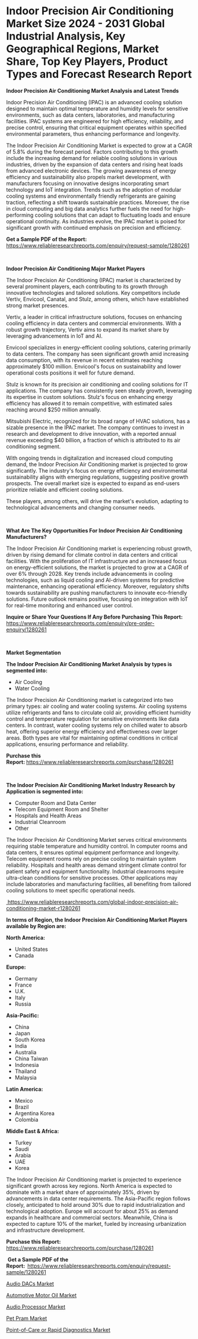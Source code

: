 <p><h1>Indoor Precision Air Conditioning Market Size 2024 - 2031 Global Industrial Analysis, Key Geographical Regions, Market Share, Top Key Players, Product Types and Forecast Research Report</h1></p><p><strong>Indoor Precision Air Conditioning Market Analysis and Latest Trends</strong></p>
<p><p>Indoor Precision Air Conditioning (IPAC) is an advanced cooling solution designed to maintain optimal temperature and humidity levels for sensitive environments, such as data centers, laboratories, and manufacturing facilities. IPAC systems are engineered for high efficiency, reliability, and precise control, ensuring that critical equipment operates within specified environmental parameters, thus enhancing performance and longevity.</p><p>The Indoor Precision Air Conditioning Market is expected to grow at a CAGR of 5.8% during the forecast period. Factors contributing to this growth include the increasing demand for reliable cooling solutions in various industries, driven by the expansion of data centers and rising heat loads from advanced electronic devices. The growing awareness of energy efficiency and sustainability also propels market development, with manufacturers focusing on innovative designs incorporating smart technology and IoT integration. Trends such as the adoption of modular cooling systems and environmentally friendly refrigerants are gaining traction, reflecting a shift towards sustainable practices. Moreover, the rise in cloud computing and big data analytics further fuels the need for high-performing cooling solutions that can adapt to fluctuating loads and ensure operational continuity. As industries evolve, the IPAC market is poised for significant growth with continued emphasis on precision and efficiency.</p></p>
<p><strong>Get a Sample PDF of the Report:&nbsp;</strong> <a href="https://www.reliableresearchreports.com/enquiry/request-sample/1280261?utm_campaign=120&utm_medium=2&utm_source=Github&utm_content=ia&utm_term=29092024&utm_id=indoor-precision-air-conditioning">https://www.reliableresearchreports.com/enquiry/request-sample/1280261</a></p>
<p>&nbsp;</p>
<p><strong>Indoor Precision Air Conditioning Major Market Players</strong></p>
<p><p>The Indoor Precision Air Conditioning (IPAC) market is characterized by several prominent players, each contributing to its growth through innovative technologies and tailored solutions. Key competitors include Vertiv, Envicool, Canatal, and Stulz, among others, which have established strong market presences.</p><p>Vertiv, a leader in critical infrastructure solutions, focuses on enhancing cooling efficiency in data centers and commercial environments. With a robust growth trajectory, Vertiv aims to expand its market share by leveraging advancements in IoT and AI.</p><p>Envicool specializes in energy-efficient cooling solutions, catering primarily to data centers. The company has seen significant growth amid increasing data consumption, with its revenue in recent estimates reaching approximately $100 million. Envicool's focus on sustainability and lower operational costs positions it well for future demand.</p><p>Stulz is known for its precision air conditioning and cooling solutions for IT applications. The company has consistently seen steady growth, leveraging its expertise in custom solutions. Stulz's focus on enhancing energy efficiency has allowed it to remain competitive, with estimated sales reaching around $250 million annually.</p><p>Mitsubishi Electric, recognized for its broad range of HVAC solutions, has a sizable presence in the IPAC market. The company continues to invest in research and development to drive innovation, with a reported annual revenue exceeding $40 billion, a fraction of which is attributed to its air conditioning segment.</p><p>With ongoing trends in digitalization and increased cloud computing demand, the Indoor Precision Air Conditioning market is projected to grow significantly. The industry's focus on energy efficiency and environmental sustainability aligns with emerging regulations, suggesting positive growth prospects. The overall market size is expected to expand as end-users prioritize reliable and efficient cooling solutions.</p><p>These players, among others, will drive the market's evolution, adapting to technological advancements and changing consumer needs.</p></p>
<p>&nbsp;</p>
<p><strong>What Are The Key Opportunities For Indoor Precision Air Conditioning Manufacturers?</strong></p>
<p><p>The Indoor Precision Air Conditioning market is experiencing robust growth, driven by rising demand for climate control in data centers and critical facilities. With the proliferation of IT infrastructure and an increased focus on energy-efficient solutions, the market is projected to grow at a CAGR of over 6% through 2028. Key trends include advancements in cooling technologies, such as liquid cooling and AI-driven systems for predictive maintenance, enhancing operational efficiency. Moreover, regulatory shifts towards sustainability are pushing manufacturers to innovate eco-friendly solutions. Future outlook remains positive, focusing on integration with IoT for real-time monitoring and enhanced user control.</p></p>
<p><strong>Inquire or Share Your Questions If Any Before Purchasing This Report:</strong> <a href="https://www.reliableresearchreports.com/enquiry/pre-order-enquiry/1280261?utm_campaign=120&utm_medium=2&utm_source=Github&utm_content=ia&utm_term=29092024&utm_id=indoor-precision-air-conditioning">https://www.reliableresearchreports.com/enquiry/pre-order-enquiry/1280261</a></p>
<p>&nbsp;</p>
<p><strong>Market Segmentation</strong></p>
<p><strong>The Indoor Precision Air Conditioning Market Analysis by types is segmented into:</strong></p>
<p><ul><li>Air Cooling</li><li>Water Cooling</li></ul></p>
<p><p>The Indoor Precision Air Conditioning market is categorized into two primary types: air cooling and water cooling systems. Air cooling systems utilize refrigerants and fans to circulate cold air, providing efficient humidity control and temperature regulation for sensitive environments like data centers. In contrast, water cooling systems rely on chilled water to absorb heat, offering superior energy efficiency and effectiveness over larger areas. Both types are vital for maintaining optimal conditions in critical applications, ensuring performance and reliability.</p></p>
<p><strong>Purchase this Report:&nbsp;</strong><a href="https://www.reliableresearchreports.com/purchase/1280261?utm_campaign=120&utm_medium=2&utm_source=Github&utm_content=ia&utm_term=29092024&utm_id=indoor-precision-air-conditioning">https://www.reliableresearchreports.com/purchase/1280261</a></p>
<p>&nbsp;</p>
<p><strong>The Indoor Precision Air Conditioning Market Industry Research by Application is segmented into:</strong></p>
<p><ul><li>Computer Room and Data Center</li><li>Telecom Equipment Room and Shelter</li><li>Hospitals and Health Areas</li><li>Industrial Cleanroom</li><li>Other</li></ul></p>
<p><p>The Indoor Precision Air Conditioning Market serves critical environments requiring stable temperature and humidity control. In computer rooms and data centers, it ensures optimal equipment performance and longevity. Telecom equipment rooms rely on precise cooling to maintain system reliability. Hospitals and health areas demand stringent climate control for patient safety and equipment functionality. Industrial cleanrooms require ultra-clean conditions for sensitive processes. Other applications may include laboratories and manufacturing facilities, all benefiting from tailored cooling solutions to meet specific operational needs.</p></p>
<p><a href="https://www.reliableresearchreports.com/global-indoor-precision-air-conditioning-market-r1280261?utm_campaign=120&utm_medium=2&utm_source=Github&utm_content=ia&utm_term=29092024&utm_id=indoor-precision-air-conditioning">&nbsp;https://www.reliableresearchreports.com/global-indoor-precision-air-conditioning-market-r1280261</a></p>
<p><strong>In terms of Region, the Indoor Precision Air Conditioning Market Players available by Region are:</strong></p>
<p>
    <p> <strong> North America: </strong>
        <ul>
            <li>United States</li>
            <li>Canada</li>
        </ul>
        </p> 
    <p> <strong> Europe: </strong>
        <ul>
            <li>Germany</li>
            <li>France</li>
            <li>U.K.</li>
            <li>Italy</li>
            <li>Russia</li>
        </ul>
        </p> 
    <p> <strong> Asia-Pacific: </strong>
        <ul>
            <li>China</li>
            <li>Japan</li>
            <li>South Korea</li>
            <li>India</li>
            <li>Australia</li>
            <li>China Taiwan</li>
            <li>Indonesia</li>
            <li>Thailand</li>
            <li>Malaysia</li>
        </ul>
        </p> 
    <p> <strong> Latin America: </strong>
        <ul>
            <li>Mexico</li>
            <li>Brazil</li>
            <li>Argentina Korea</li>
            <li>Colombia</li>
        </ul>
        </p> 
    <p> <strong> Middle East & Africa: </strong>
        <ul>
            <li>Turkey</li>
            <li>Saudi</li>
            <li>Arabia</li>
            <li>UAE</li>
            <li>Korea</li>
        </ul>
    </p>
    </p>
<p><p>The Indoor Precision Air Conditioning market is projected to experience significant growth across key regions. North America is expected to dominate with a market share of approximately 35%, driven by advancements in data center requirements. The Asia-Pacific region follows closely, anticipated to hold around 30% due to rapid industrialization and technological adoption. Europe will account for about 25% as demand expands in healthcare and commercial sectors. Meanwhile, China is expected to capture 10% of the market, fueled by increasing urbanization and infrastructure development.</p></p>
<p><strong>Purchase this Report: </strong><a href="https://www.reliableresearchreports.com/purchase/1280261?utm_campaign=120&utm_medium=2&utm_source=Github&utm_content=ia&utm_term=29092024&utm_id=indoor-precision-air-conditioning">https://www.reliableresearchreports.com/purchase/1280261</a></p>
<p>&nbsp;<strong>Get a Sample PDF of the Report:&nbsp;&nbsp;</strong><a href="https://www.reliableresearchreports.com/enquiry/request-sample/1280261?utm_campaign=120&utm_medium=2&utm_source=Github&utm_content=ia&utm_term=29092024&utm_id=indoor-precision-air-conditioning">https://www.reliableresearchreports.com/enquiry/request-sample/1280261</a></p>
<p><strong></strong></p>
<p><p><a href="https://issuu.com/reportprime-2/docs/audio-dacs-market-size-2030.pptx_95ce3860ff944f?utm_campaign=120&utm_medium=2&utm_source=Github&utm_content=ia&utm_term=29092024&utm_id=indoor-precision-air-conditioning">Audio DACs Market</a></p><p><a href="https://medium.com/@lowellvacekjja/booming-automotive-motor-oil-market-sector-market-analysis-and-growth-projections-till-2031-94cf64b79784?postPublishedType=repub&utm_campaign=120&utm_medium=2&utm_source=Github&utm_content=ia&utm_term=29092024&utm_id=indoor-precision-air-conditioning">Automotive Motor Oil Market</a></p><p><a href="https://issuu.com/reportprime-2/docs/audio-processor-market-size-2030.pp_fbf70b1ca99190?utm_campaign=120&utm_medium=2&utm_source=Github&utm_content=ia&utm_term=29092024&utm_id=indoor-precision-air-conditioning">Audio Processor Market</a></p><p><a href="https://www.linkedin.com/pulse/pet-pram-market-research-report-forecast-growth-prospects-steady-zlmwc?utm_campaign=120&utm_medium=2&utm_source=Github&utm_content=ia&utm_term=29092024&utm_id=indoor-precision-air-conditioning">Pet Pram Market</a></p><p><a href="https://github.com/DianaWilson796/Market-Research-Report-List-1/blob/main/point-of-care-or-rapid-diagnostics-market.md?utm_campaign=120&utm_medium=2&utm_source=Github&utm_content=ia&utm_term=29092024&utm_id=indoor-precision-air-conditioning">Point-of-Care or Rapid Diagnostics Market</a></p></p>